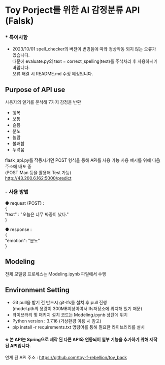 # Toy Porject를 위한 AI 감정분류 API (Falsk)  

### * 특이사항  
- 2023/10/01 spell_checker의 버전이 변경됨에 따라 정상작동 되지 않는 오류가 있습니다.  
  때문에 evaluate.py의 text = correct_spelling(text)를 주석처리 후 사용하시기 바랍니다.  
  오류 해결 시 README.md 수정 예정입니다.  
  
## Purpose of API use  
사용자의 일기를 분석해 7가지 감정을 반환
- 행복  
- 보통  
- 슬픔  
- 분노  
- 놀람  
- 불쾌함  
- 두려움  
  
flask_api.py를 작동시키면 POST 형식을 통해 API를 사용 가능
사용 예시를 위해 다음 주소에 배포 중   
(POST Man 등을 활용해 Test 가능)  
http://43.200.6.162:5000/predict

### - 사용 방법
● request (POST) :  
{  
  "text" : "오늘은 너무 짜증이 났다."  
}  
  
● response :  
{  
    "emotion": "분노"  
}  
  
  
## Modeling  
전체 모델링 프로세스는 Modeling.ipynb 파일에서 수행
  
  
## Environment Setting  
- Git pull을 받기 전 반드시 git-lfs를 설치 후 pull 진행  
  (model.pth의 용량이 300MB이상이여서 lfs저장소에 위치해 있기 때문)
- 라이브러리 및 패키지 설치 코드는 Modeling.ipynb 상단에 위치  
- Python version : 3.7.16 (가상환경 이용 시 참고)  
- pip install -r requirements.txt 명령어를 통해 필요한 라이브러리를 설치
  
  
#### ※ 본 API는 Spring으로 제작 된 다른 API와 연동되어 일부 기능을 추가하기 위해 제작 된 API입니다.
연계 된 API 주소 : https://github.com/toy-f-rebellion/toy_back  

